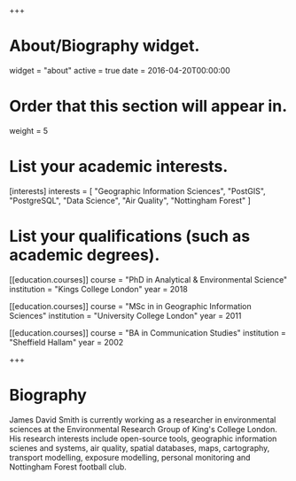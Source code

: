 +++
# About/Biography widget.
widget = "about"
active = true
date = 2016-04-20T00:00:00

# Order that this section will appear in.
weight = 5

# List your academic interests.
[interests]
  interests = [
    "Geographic Information Sciences",
    "PostGIS",
    "PostgreSQL",
    "Data Science",
    "Air Quality",
    "Nottingham Forest"
  ]

# List your qualifications (such as academic degrees).
[[education.courses]]
  course = "PhD in Analytical & Environmental Science"
  institution = "Kings College London"
  year = 2018

[[education.courses]]
  course = "MSc in in Geographic Information Sciences"
  institution = "University College London"
  year = 2011

[[education.courses]]
  course = "BA in Communication Studies"
  institution = "Sheffield Hallam"
  year = 2002
 
+++

# Biography

James David Smith is currently working as a researcher in environmental sciences at the Environmental Research Group of King's College London. His research interests include open-source tools, geographic information scienes and systems, air quality, spatial databases, maps, cartography, transport modelling, exposure modelling, personal monitoring and Nottingham Forest football club.
